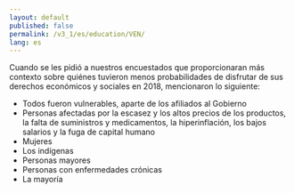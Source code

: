 ```yaml
---
layout: default
published: false
permalink: /v3_1/es/education/VEN/
lang: es
---
```


Cuando se les pidió a nuestros encuestados que proporcionaran más contexto sobre quiénes tuvieron menos probabilidades de disfrutar de sus derechos económicos y sociales en 2018, mencionaron lo siguiente:
-	Todos fueron vulnerables, aparte de los afiliados al Gobierno
-	Personas afectadas por la escasez y los altos precios de los productos, la falta de suministros y medicamentos, la hiperinflación, los bajos salarios y la fuga de capital humano
-	Mujeres
-	Los indígenas
-	Personas mayores
-	Personas con enfermedades crónicas
-	La mayoría

